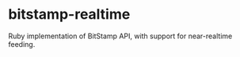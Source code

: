 bitstamp-realtime
=================

Ruby implementation of BitStamp API, with support for near-realtime feeding.
